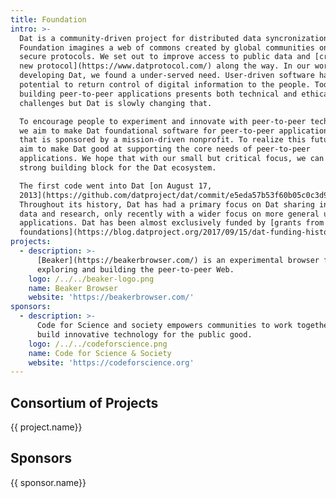 ```yaml
---
title: Foundation
intro: >-
  Dat is a community-driven project for distributed data syncronization. The Dat
  Foundation imagines a web of commons created by global communities on open and
  secure protocols. We set out to improve access to public data and [created a
  new protocol](https://www.datprotocol.com/) along the way. In our work on
  developing Dat, we found a under-served need. User-driven software has
  potential to return control of digital information to the people. Today,
  building peer-to-peer applications presents both technical and ethical
  challenges but Dat is slowly changing that.

  To encourage people to experiment and innovate with peer-to-peer technology,
  we aim to make Dat foundational software for peer-to-peer applications – one
  that is sponsored by a mission-driven nonprofit. To realize this future, we
  aim to make Dat good at supporting the core needs of peer-to-peer
  applications. We hope that with our small but critical focus, we can create a
  strong building block for the Dat ecosystem.

  The first code went into Dat [on August 17,
  2013](https://github.com/datproject/dat/commit/e5eda57b53f60b05c0c3d97da90c10cd17dcbe19).
  Throughout its history, Dat has had a primary focus on Dat sharing in civic
  data and research, only recently with a wider focus on more general user-owned
  applications. Dat has been almost exclusively funded by [grants from private
  foundations](https://blog.datproject.org/2017/09/15/dat-funding-history/).
projects:
  - description: >-
      [Beaker](https://beakerbrowser.com/) is an experimental browser for
      exploring and building the peer-to-peer Web.
    logo: /../../beaker-logo.png
    name: Beaker Browser
    website: 'https://beakerbrowser.com/'
sponsors:
  - description: >-
      Code for Science and society empowers communities to work together and
      build innovative technology for the public good.
    logo: /../../codeforscience.png
    name: Code for Science & Society
    website: 'https://codeforscience.org'
---
```


<div v-html="markdown($page.frontmatter.intro)"></div>

<div class="foundation__projects">
  <h2 class="foundation__projects__title">
    Consortium of Projects
  </h2>
  <div v-for="project in $page.frontmatter.projects">
    <div class="foundation__project__logo">
      <!-- <img :src="project.logo"> -->
    </div>
    <div class="foundation__project__name">
      <a :href="project.website">{{ project.name}}</a>
    </div>
    <div class="foundation__project__description" v-html="markdown(project.description)">
    </div>
  </div>
</div>

<div class="foundation__sponsors">
  <h2 class="foundation__sponsors__title">
    Sponsors
  </h2>
  <div v-for="sponsor in $page.frontmatter.sponsors">
    <div class="foundation__sponsor__logo">
      <!-- <img :src="sponsor.logo"> -->
    </div>
    <div class="foundation__sponsor__name">
      <a :href="sponsor.website">{{ sponsor.name}}</a>
    </div>
    <div class="foundation__sponsor__description" v-html="markdown(sponsor.description)">
    </div>
  </div>
</div>

<script> 
import marked from 'marked'
// import markdown from '../../.vuepress/helpers/markdown'

 export default {
  name: 'AboutFoundation',

  methods: {
    markdown (input) {
      if (input === null) {
        return false
      } else {
        return marked(String(input), {
          smartypants: true,
          gfm: true,
          breaks: true
        })
      }
    }
  } 
}
</script>
